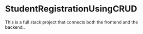 # StudentRegistrationUsingCRUD
This is a full stack project that connects both the frontend and the backend..

